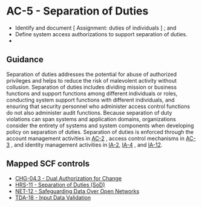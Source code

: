 # AC-5 - Separation of Duties
- Identify and document \[ Assignment: duties of individuals \] ; and
- Define system access authorizations to support separation of duties.
- 
## Guidance
Separation of duties addresses the potential for abuse of authorized privileges and helps to reduce the risk of malevolent activity without collusion. Separation of duties includes dividing mission or business functions and support functions among different individuals or roles, conducting system support functions with different individuals, and ensuring that security personnel who administer access control functions do not also administer audit functions. Because separation of duty violations can span systems and application domains, organizations consider the entirety of systems and system components when developing policy on separation of duties. Separation of duties is enforced through the account management activities in [AC-2](#ac-2) , access control mechanisms in [AC-3](#ac-3) , and identity management activities in [IA-2](#ia-2), [IA-4](#ia-4) , and [IA-12](#ia-12).
## Mapped SCF controls
- [CHG-04.3 - Dual Authorization for Change](../scf/chg-043-dualauthorizationforchange.md)
- [HRS-11 - Separation of Duties (SoD)](../scf/hrs-11-separationofduties(sod).md)
- [NET-12 - Safeguarding Data Over Open Networks](../scf/net-12-safeguardingdataoveropennetworks.md)
- [TDA-18 - Input Data Validation](../scf/tda-18-inputdatavalidation.md)